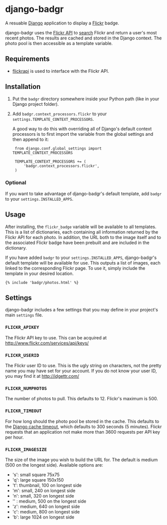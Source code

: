 django-badgr
===========

A resuable [Django](http://www.djangoproject.com) application to display a [Flickr](http://www.flickr.com) badge.

django-badgr uses the [Flickr API](http://www.flickr.com/services/api/) to [search](http://www.flickr.com/services/api/flickr.photos.search.html) Flickr and return a user's most recent photos. The results are cached and stored in the Django context. The photo pool is then accessible as a template variable.


Requirements
------------

* [flickrapi](http://stuvel.eu/flickrapi) is used to interface with the Flickr API.


Installation
------------

1. Put the `badgr` directory somewhere inside your Python path (like in your Django project folder).
2. Add `badgr.context_processors.flickr` to your `settings.TEMPLATE_CONTEXT_PROCESSORS`.

   A good way to do this with overriding all of Django's default context processors is to first import the variable from the global settings and then append to it:

        from django.conf.global_settings import TEMPLATE_CONTEXT_PROCESSORS

        TEMPLATE_CONTEXT_PROCESSORS += (
            'badgr.context_processors.flickr',
        )


### Optional

If you want to take advantage of django-badgr's default template, add `badgr` to your `settings.INSTALLED_APPS`.


Usage
-----

After installing, the `flickr_badge` variable will be available to all templates. This is a list of dictionaries, each containing all information returned by the Flickr API for each photo. In addition, the URL both to the image itself and to the associated Flickr badge have been prebuilt and are included in the dictionary.

If you have added `badgr` to your `settings.INSTALLED_APPS`, django-badgr's default template will be available for use. This outputs a list of images, each linked to the corresponding Flickr page. To use it, simply include the template in your desired location.

    {% include 'badgr/photos.html' %}


Settings
--------

django-badgr includes a few settings that you may define in your project's main `settings` file.

### `FLICKR_APIKEY`

The Flickr API key to use. This can be acquired at http://www.flickr.com/services/api/keys/

### `FLICKR_USERID`

The Flickr user ID to use. This is the ugly string on characters, not the pretty name you may have set for your account. If you do not know your user ID, you may find it at http://idgettr.com/

### `FLICKR_NUMPHOTOS`

The number of photos to pull. This defaults to 12. Flickr's maximum is 500.

### `FLICKR_TIMEOUT`

For how long should the photo pool be stored in the cache. This defaults to the [Django cache timeout](https://docs.djangoproject.com/en/dev/ref/settings/#std:setting-CACHES-TIMEOUT), which defaults to 300 seconds (5 minutes). Flickr requests that an application not make more than 3600 requests per API key per hour.

### `FLICKR_IMAGESIZE`

The size of the image you wish to build the URL for. The default is medium (500 on the longest side). Available options are:

* 's': small square 75x75
* 'q': large square 150x150
* 't': thumbnail, 100 on longest side
* 'm': small, 240 on longest side
* 'n': small, 320 on longest side
* '' : medium, 500 on the longest side
* 'z': medium, 640 on longest side
* 'c': medium, 800 on longest side
* 'b': large 1024 on longest side
